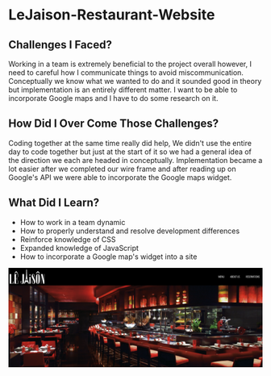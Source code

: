 # LeJaison-Restaurant-Website

## Challenges I Faced? 

Working in a team is extremely beneficial to the project overall however, I need to careful how I communicate things to avoid miscommunication. Conceptually we know what we wanted to do and it sounded good in theory but implementation is an entirely different matter. I want to be able to incorporate Google maps and I have to do some research on it. 

## How Did I Over Come Those Challenges?

Coding together at the same time really did help, We didn't use the entire day to code together but just at the start of it so we had a general idea of the direction we each are headed in conceptually. Implementation became a lot easier after we completed our wire frame and after reading up on Google's API we were able to incorporate the Google maps widget. 

## What Did I Learn? 

* How to work in a team dynamic 
* How to properly understand and resolve development differences 
* Reinforce knowledge of CSS
* Expanded knowledge of JavaScript
* How to incorporate a Google map's widget into a site



![Rest Site 1](restsite.png)

